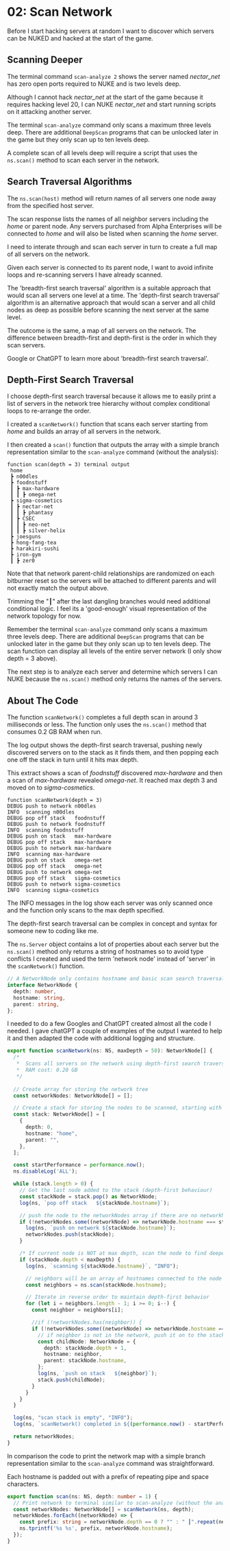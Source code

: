 # 02: Scan Network

Before I start hacking servers at random I want to discover which servers can be NUKED and hacked at the start of the game. 

## Scanning Deeper

The terminal command `scan-analyze 2` shows the server named _nectar_net_ has zero open ports required to NUKE and is two levels deep. 

Although I cannot hack _nectar_net_ at the start of the game because it requires hacking level 20, I can NUKE _nectar_net_ and start running scripts on it attacking another server.

The terminal `scan-analyze` command only scans a maximum three levels deep. There are additional `DeepScan` programs that can be unlocked later in the game but they only scan up to ten levels deep.

A complete scan of all levels deep will require a script that uses the `ns.scan()` method to scan each server in the network.

## Search Traversal Algorithms

The `ns.scan(host)` method will return names of all servers one node away from the specified host server. 

The scan response lists the names of all neighbor servers including the _home_ or parent node. Any servers purchased from Alpha Enterprises will be connected to _home_ and will also be listed when scanning the _home_ server.

I need to interate through and scan each server in turn to create a full map of all servers on the network.

Given each server is connected to its parent node, I want to avoid infinite loops and re-scanning servers I have already scanned. 

The 'breadth-first search traversal' algorithm is a suitable approach that would scan all servers one level at a time. The 'depth-first search traversal' algorithm is an alternative approach that would scan a server and all child nodes as deep as possible before scanning the next server at the same level. 

The outcome is the same, a map of all servers on the network. The difference between breadth-first and depth-first is the order in which they scan servers. 

Google or ChatGPT to learn more about 'breadth-first search traversal'.

## Depth-First Search Traversal

I choose depth-first search traversal because it allows me to easily print a list of servers in the network tree hierarchy without complex conditional loops to re-arrange the order.  

I created a `scanNetwork()` function that scans each server starting from _home_ and builds an array of all servers in the network.


I then created a `scan()` function that outputs the array with a simple branch representation similar to the `scan-analyze` command (without the analysis):

```
function scan(depth = 3) terminal output
 home
 ┣ n00dles
 ┣ foodnstuff
 ┃ ┣ max-hardware
 ┃ ┃ ┣ omega-net
 ┣ sigma-cosmetics
 ┃ ┣ nectar-net
 ┃ ┃ ┣ phantasy
 ┃ ┣ CSEC
 ┃ ┃ ┣ neo-net
 ┃ ┃ ┣ silver-helix
 ┣ joesguns
 ┣ hong-fang-tea
 ┣ harakiri-sushi
 ┣ iron-gym
 ┃ ┣ zer0
```
Note that that network parent-child relationships are randomized on each bitburner reset so the servers will be attached to different parents and will not exactly match the output above.

Trimming the "┃" after the last dangling branches would need additional conditional logic. I feel its a 'good-enough' visual representation of the network topology for now. 

Remember the terminal `scan-analyze` command only scans a maximum three levels deep. There are additional `DeepScan` programs that can be unlocked later in the game but they only scan up to ten levels deep. The scan function can display all levels of the entire server network (I only show depth = 3 above). 

The next step is to analyze each server and determine which servers I can NUKE because the `ns.scan()` method only returns the names of the servers.

## About The Code

The function `scanNetwork()` completes a full depth scan in around 3 milliseconds or less. The function only uses the `ns.scan()` method that consumes 0.2 GB RAM when run. 

The log output shows the depth-first search traversal, pushing newly discovered servers on to the stack as it finds them, and then popping each one off the stack in turn until it hits max depth. 

This extract shows a scan of _foodnstuff_ discovered _max-hardware_ and then a scan of _max-hardware_ revealed _omega-net_. It reached max depth 3 and moved on to _sigma-cosmetics_.

```
function scanNetwork(depth = 3)
DEBUG push to network n00dles
INFO  scanning n00dles
DEBUG pop off stack   foodnstuff
DEBUG push to network foodnstuff
INFO  scanning foodnstuff
DEBUG push on stack   max-hardware
DEBUG pop off stack   max-hardware
DEBUG push to network max-hardware
INFO  scanning max-hardware
DEBUG push on stack   omega-net
DEBUG pop off stack   omega-net
DEBUG push to network omega-net
DEBUG pop off stack   sigma-cosmetics
DEBUG push to network sigma-cosmetics
INFO  scanning sigma-cosmetics
```
The INFO messages in the log show each server was only scanned once and the function only scans to the max depth specified.

The depth-first search traversal can be complex in concept and syntax for someone new to coding like me. 

The `ns.Server` object contains a lot of properties about each server but the `ns.scan()` method only returns a string of hostnames so to avoid type conflicts I created and used the term 'network node' instead of 'server' in the `scanNetwork()` function. 

``` typescript
// A NetworkNode only contains hostname and basic scan search traversal properties
interface NetworkNode {
  depth: number,
  hostname: string,
  parent: string,
};
```
I needed to do a few Googles and ChatGPT created almost all the code I needed. I gave chatGPT a couple of examples of the output I wanted to help it and then adapted the code with additional logging and structure. 

```typescript
export function scanNetwork(ns: NS, maxDepth = 50): NetworkNode[] {
  /*
   *  Scans all servers on the network using depth-first search traversal. 
   *  RAM cost: 0.20 GB
   */
  
  // Create array for storing the network tree
  const networkNodes: NetworkNode[] = [];

  // Create a stack for storing the nodes to be scanned, starting with the home server at depth zero
  const stack: NetworkNode[] = [
    {
      depth: 0,
      hostname: "home",
      parent: "",
    },
  ];

  const startPerformance = performance.now();
  ns.disableLog('ALL');

  while (stack.length > 0) {
    // Get the last node added to the stack (depth-first behaviour)
    const stackNode = stack.pop() as NetworkNode;
    log(ns, `pop off stack   ${stackNode.hostname}`);

    // push the node to the networkNodes array if there are no networkNodes with the hostname
    if (!networkNodes.some((networkNode) => networkNode.hostname === stackNode.hostname)) {      
      log(ns, `push on network ${stackNode.hostname}`);
      networkNodes.push(stackNode);
    }

    /* If current node is NOT at max depth, scan the node to find deeper connections */
    if (stackNode.depth < maxDepth) {
      log(ns, `scanning ${stackNode.hostname}`, "INFO");

      // neighbors will be an array of hostnames connected to the node including home, parent node, and purchased servers.
      const neighbors = ns.scan(stackNode.hostname);

      // Iterate in reverse order to maintain depth-first behavior
      for (let i = neighbors.length - 1; i >= 0; i--) {
        const neighbor = neighbors[i];

        //if (!networkNodes.has(neighbor)) {
        if (!networkNodes.some((networkNode) => networkNode.hostname === neighbor)) {  
          // if neighbor is not in the network, push it on to the stack!
          const childNode: NetworkNode = {
            depth: stackNode.depth + 1,
            hostname: neighbor,
            parent: stackNode.hostname,
          };
          log(ns, `push on stack   ${neighbor}`);
          stack.push(childNode);
        }
      }
    }
  } 

  log(ns, "scan stack is empty", "INFO");
  log(ns, `scanNetwork() completed in ${(performance.now() - startPerformance).toFixed(2)} milliseconds`, "SUCCESS");

  return networkNodes;
}
```

In comparison the code to print the network map with a simple branch representation similar to the `scan-analyze` command was straightforward. 

Each hostname is padded out with a prefix of repeating pipe and space characters.

``` typescript
export function scan(ns: NS, depth: number = 1) {
  // Print network to terminal similar to scan-analyze (without the analysis)
  const networkNodes: NetworkNode[] = scanNetwork(ns, depth);
  networkNodes.forEach((networkNode) => {
    const prefix: string = networkNode.depth == 0 ? "" : " ┃".repeat(networkNode.depth-1) + " ┣";
    ns.tprintf('%s %s', prefix, networkNode.hostname);
  });
}
```